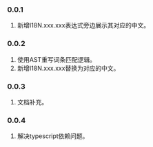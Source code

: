 ### **0.0.1**

1. 新增I18N.xxx.xxx表达式旁边展示其对应的中文。

### 0.0.2

1. 使用AST重写词条匹配逻辑。
2. 新增I18N.xxx.xxx替换为对应的中文。


### 0.0.3
1. 文档补充。

### 0.0.4
1. 解决typescript依赖问题。